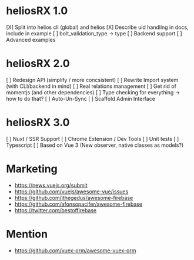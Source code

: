# heliosRX 1.0

[X] Split into helios cli (global) and helios
[X] Describe uid handling in docs, include in example
[ ] bolt_validation_type -> type
[ ] Backend support
[ ] Advanced examples

# heliosRX 2.0

[ ] Redesign API (simplify / more concsistent)
[ ] Rewrite Import system (with CLI/backend in mind)
[ ] Real relations management
[ ] Get rid of momentjs (and other dependencies)
[ ] Type checking for everything -> how to do that?
[ ] Auto-Un-Sync
[ ] Scaffold Admin Interface

# heliosRX 3.0

[ ] Nuxt / SSR Support
[ ] Chrome Extension / Dev Tools
[ ] Unit tests
[ ] Typescript
[ ] Based on Vue 3 (New observer, native classes as models?)

# Marketing

- https://news.vuejs.org/submit
- https://github.com/vuejs/awesome-vue/issues
- https://github.com/jthegedus/awesome-firebase
- https://github.com/afonsopacifer/awesome-firebase
- https://twitter.com/bestoffirebase


# Mention

- https://github.com/vuex-orm/awesome-vuex-orm
